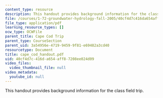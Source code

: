 ```yaml
---
content_type: resource
description: This handout provides background information for the class field trip.
file: /courses/1-72-groundwater-hydrology-fall-2005/40cf4d7c416da654aff87208ee024d09_cape_cod_handout.pdf
file_type: application/pdf
learning_resource_types: []
ocw_type: OCWFile
parent_title: Cape Cod Trip
parent_type: CourseSection
parent_uid: 3a54956e-4719-9459-9f81-e69482a3cd40
resourcetype: Document
title: cape_cod_handout.pdf
uid: 40cf4d7c-416d-a654-aff8-7208ee024d09
video_files:
  video_thumbnail_file: null
video_metadata:
  youtube_id: null
---
```

This handout provides background information for the class field trip.

